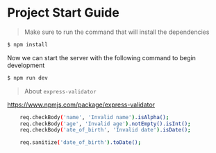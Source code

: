 # Project Start Guide

> Make sure to run the command that will install the dependencies

```sh
$ npm install
```

Now we can start the server with the following command to begin development

```sh
$ npm run dev
```

> About `express-validator`

https://www.npmjs.com/package/express-validator

```sh
    req.checkBody('name', 'Invalid name').isAlpha();
    req.checkBody('age', 'Invalid age').notEmpty().isInt();
    req.checkBody('ate_of_birth', 'Invalid date').isDate();

    req.sanitize('date_of_birth').toDate();
```